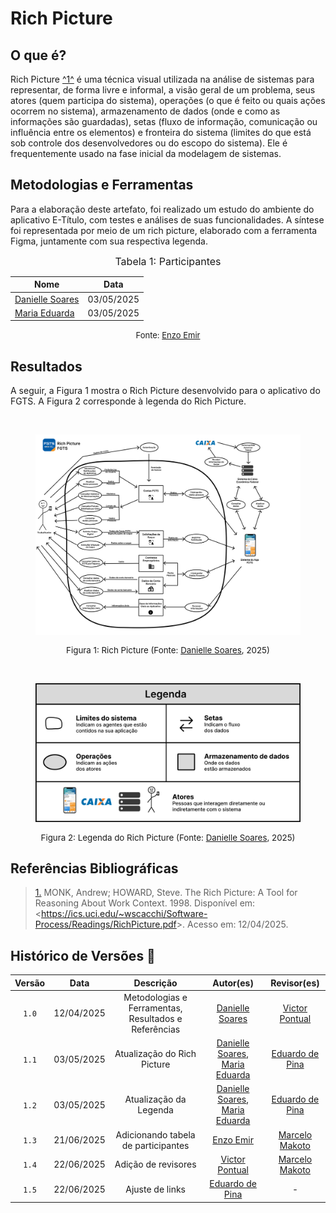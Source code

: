 # Rich Picture

## O que é?

Rich Picture <a id="TEC1" href="#RP1">^1^</a> é uma técnica visual utilizada na análise de sistemas para representar, de forma livre e informal, a visão geral de um problema, seus atores (quem participa do sistema), operações (o que é feito ou quais ações ocorrem no sistema), armazenamento de dados (onde e como as informações são guardadas), setas (fluxo de informação, comunicação ou influência entre os elementos) e fronteira do sistema (limites do que está sob controle dos desenvolvedores ou do escopo do sistema). Ele é frequentemente usado na fase inicial da modelagem de sistemas. 

## Metodologias e Ferramentas

Para a elaboração deste artefato, foi realizado um estudo do ambiente do aplicativo E-Título, com testes e análises de suas funcionalidades. A síntese foi representada por meio de um rich picture, elaborado com a ferramenta Figma, juntamente com sua respectiva legenda.

<font size="3"><p style="text-align: center">Tabela 1: Participantes</p></font>

<div align="center">

<table>
  <thead>
    <tr>
      <th>Nome</th>
      <th>Data</th>
    </tr>
  </thead>
  <tbody>
    <tr>
      <td><a href="https://github.com/danielle-soaress">Danielle Soares</a></td>
      <td>03/05/2025</td>
    </tr>
    <tr>
      <td><a href="https://github.com/dudaa28">Maria Eduarda</a></td>
      <td>03/05/2025</td>
    </tr>
  </tbody>
</table>

</div>


<font size="2"><p style="text-align: center">Fonte: [Enzo Emir](https://github.com/EnzoEmir)</p></font>

## Resultados

A seguir, a Figura 1 mostra o Rich Picture desenvolvido para o aplicativo do FGTS. A Figura 2 corresponde à legenda do Rich Picture.

<br>

<figure style="text-align: center;">
    <img src="../../assets/rich-pictures-finais/richPictureV3-fgts.png" alt="Rich Picture V1" style="max-width: 100%;">
    <figcaption>
        <p style="text-align: center; font-size: 10pt;">
            Figura 1: Rich Picture (Fonte: <a href="https://github.com/danielle-soaress">Danielle Soares</a>, 2025)
        </p>
    </figcaption>
</figure>

<br>


<figure style="text-align: center;">
    <img src="../../assets/rich-pictures-finais/richPictureV3Legenda-fgts.png" alt="Legenda Rich Picture" style="max-width: 100%;">
    <figcaption>
        <p style="text-align: center; font-size: 10pt;">
            Figura 2: Legenda do Rich Picture (Fonte: <a href="https://github.com/danielle-soaress">Danielle Soares</a>, 2025)
        </p>
    </figcaption>
</figure>


## Referências Bibliográficas

> <a id="RP1" href="#TEC1">1.</a> MONK, Andrew; HOWARD, Steve. The Rich Picture: A Tool for Reasoning About Work Context. 1998.  Disponível em: <<https://ics.uci.edu/~wscacchi/Software-Process/Readings/RichPicture.pdf>>. Acesso em: 12/04/2025.


## Histórico de Versões 📅

| Versão | Data | Descrição | Autor(es) | Revisor(es) |
| :-: | :-: | :-: | :-: | :-: |
| `1.0` | 12/04/2025 | Metodologias e Ferramentas, Resultados e Referências | [Danielle Soares](https://github.com/danielle-soaress) | [Victor Pontual](https://github.com/VictorPontual) |
| `1.1` | 03/05/2025 | Atualização do Rich Picture | [Danielle Soares](https://github.com/danielle-soaress), [Maria Eduarda](https://github.com/dudaa28) | [Eduardo de Pina](https://github.com/eduardodpms) |
| `1.2` | 03/05/2025 | Atualização da Legenda | [Danielle Soares](https://github.com/danielle-soaress), [Maria Eduarda](https://github.com/dudaa28) | [Eduardo de Pina](https://github.com/eduardodpms) |
| `1.3` | 21/06/2025 | Adicionando tabela de participantes | [Enzo Emir](https://github.com/EnzoEmir) | [Marcelo Makoto](https://github.com/MM4k) |
| `1.4` | 22/06/2025 | Adição de revisores | [Victor Pontual](https://github.com/VictorPontual) | [Marcelo Makoto](https://github.com/MM4k) |
| `1.5` | 22/06/2025 | Ajuste de links | [Eduardo de Pina](https://github.com/eduardodpms) | - |